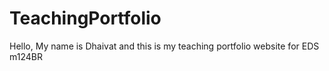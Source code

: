 # TeachingPortfolio
Hello, My name is Dhaivat and this is my teaching portfolio website for EDS m124BR
